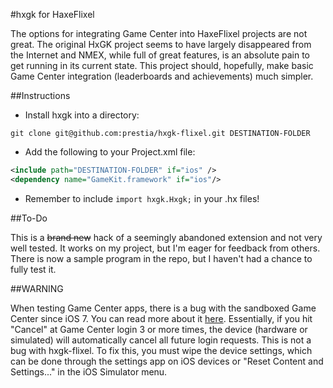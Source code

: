#hxgk for HaxeFlixel

The options for integrating Game Center into HaxeFlixel projects are not great. The original HxGK project seems to have largely disappeared from the Internet and NMEX, while full of great features, is an absolute pain to get running in its current state. This project should, hopefully, make basic Game Center integration (leaderboards and achievements) much simpler.

##Instructions

* Install hxgk into a directory:
```git
git clone git@github.com:prestia/hxgk-flixel.git DESTINATION-FOLDER
```
* Add the following to your Project.xml file:
```xml
<include path="DESTINATION-FOLDER" if="ios" />
<dependency name="GameKit.framework" if="ios"/>
```
* Remember to include `import hxgk.Hxgk;` in your .hx files!

##To-Do

This is a ~~brand new~~ hack of a seemingly abandoned extension and not very well tested. It works on my project, but I'm eager for feedback from others. There is now a sample program in the repo, but I haven't had a chance to fully test it.

##WARNING

When testing Game Center apps, there is a bug with the sandboxed Game Center since iOS 7. You can read more about it [here](http://openradar.appspot.com/radar?id=5904850961301504). Essentially, if you hit "Cancel" at Game Center login 3 or more times, the device (hardware or simulated) will automatically cancel all future login requests. This is not a bug with hxgk-flixel. To fix this, you must wipe the device settings, which can be done through the settings app on iOS devices or "Reset Content and Settings..." in the iOS Simulator menu.
